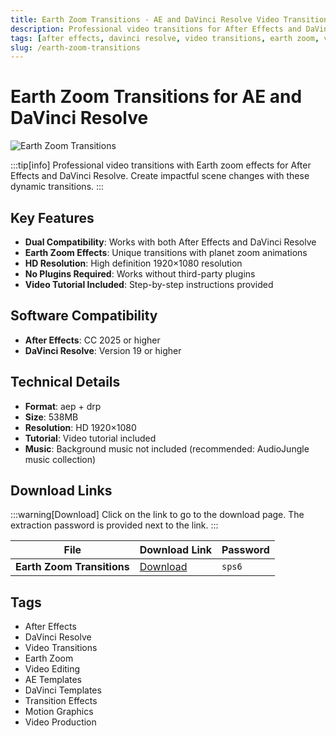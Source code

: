 ```yaml
---
title: Earth Zoom Transitions - AE and DaVinci Resolve Video Transitions
description: Professional video transitions for After Effects and DaVinci Resolve with Earth zoom effects. Perfect for creating impactful scene changes.
tags: [after effects, davinci resolve, video transitions, earth zoom, video editing, transition effects, ae templates, davinci templates]
slug: /earth-zoom-transitions
---
```


# Earth Zoom Transitions for AE and DaVinci Resolve

![Earth Zoom Transitions](https://www.gfxcamp.com/wp-content/uploads/2025/09/Earth-Zoom-Transitions-59534507.jpg)

:::tip[info]
Professional video transitions with Earth zoom effects for After Effects and DaVinci Resolve. Create impactful scene changes with these dynamic transitions.
:::

## Key Features

- **Dual Compatibility**: Works with both After Effects and DaVinci Resolve
- **Earth Zoom Effects**: Unique transitions with planet zoom animations
- **HD Resolution**: High definition 1920×1080 resolution
- **No Plugins Required**: Works without third-party plugins
- **Video Tutorial Included**: Step-by-step instructions provided

## Software Compatibility

- **After Effects**: CC 2025 or higher
- **DaVinci Resolve**: Version 19 or higher

## Technical Details

- **Format**: aep + drp
- **Size**: 538MB
- **Resolution**: HD 1920×1080
- **Tutorial**: Video tutorial included
- **Music**: Background music not included (recommended: AudioJungle music collection)

## Download Links

:::warning[Download]
Click on the link to go to the download page. The extraction password is provided next to the link.
:::

| File                       | Download Link                                                              | Password |
| -------------------------- | -------------------------------------------------------------------------- | -------- |
| **Earth Zoom Transitions**  | [Download](https://pan.baidu.com/s/1t_CNcilERXn-fWU1bsI4-g?pwd=sps6)        | `sps6`   |

## Tags

- After Effects
- DaVinci Resolve
- Video Transitions
- Earth Zoom
- Video Editing
- AE Templates
- DaVinci Templates
- Transition Effects
- Motion Graphics
- Video Production